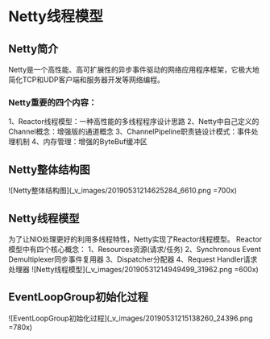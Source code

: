 # Netty线程模型
## Netty简介
Netty是一个高性能、高可扩展性的异步事件驱动的网络应用程序框架，它极大地简化TCP和UDP客户端和服务器开发等网络编程。
### Netty重要的四个内容：
1、Reactor线程模型：一种高性能的多线程程序设计思路
2、Netty中自己定义的Channel概念：增强版的通道概念
3、ChannelPipeline职责链设计模式：事件处理机制
4、内存管理：增强的ByteBuf缓冲区

## Netty整体结构图
![Netty整体结构图](_v_images/20190531214625284_6610.png =700x)
## Netty线程模型
为了让NIO处理更好的利用多线程特性，Netty实现了Reactor线程模型。
Reactor模型中有四个核心概念：
1、Resources资源(请求/任务)
2、Synchronous Event Demultiplexer同步事件复用器
3、Dispatcher分配器
4、Request Handler请求处理器
![Netty线程模型](_v_images/20190531214949499_31962.png =600x)

## EventLoopGroup初始化过程
![EventLoopGroup初始化过程](_v_images/20190531215138260_24396.png =780x)
